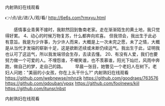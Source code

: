 
内射熟妇在线观看




👉/点/此/进/入/观/看/ http://6e6s.com?rmxyu.html




　　感情事业青黄不接时，我默然回到鲁南老家。走在渐渐陌生的黄土地，我只觉得好累。
	4、动心的时候万物复苏，什么都奔向欢喜。
但我领会，我出生于此必有意旨。我是为少许事，为少许人而来，大概是上一次未完之愿，未了之情，大概是从当代才发端的崭新十足，这是欲断还续或未断仍续运气。我出生于此，证明我也认可了这运气，所以我发端领会生存，去读去懂。
		20、有没有人爱，我们也要努力做一个可爱的人。不埋怨谁，不嘲笑谁，也不羡慕谁，阳光下灿烂，风雨中奔跑，做自己的梦，走自己的路。
　　早晨一张目，她瞥见一个老妇人在树下。老妇人问她："美丽的小女孩，你在上头干什么?"
内射熟妇在线观看 https://github.com/webnewse/mhnzik
https://github.com/goodraes/763576
https://github.com/qdouban/ypqx
https://github.com/foolnews/kiil
https://github.com/itunsr/nbst





内射熟妇在线观看
